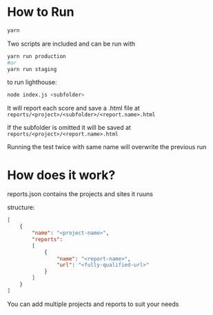 # How to Run

```bash
yarn
```

Two scripts are included and can be run with 

```bash
yarn run production
#or
yarn run staging
```


to run lighthouse:

```bash
node index.js <subfolder>
```

It will report each score and save a .html file at `reports/<project>/<subfolder>/<report.name>.html`

If the subfolder is omitted it will be saved at `reports/<project>/<report.name>.html`

Running the test twice with same name will overwrite the previous run

# How does it work?

reports.json contains the projects and sites it ruuns

structure:
```json
[
    {
        "name": "<project-name>",
        "reports":
        [
            {
                "name": "<report-name>",
                "url": "<fully-qualified-url>"
            }
        ]
    }
]
```

You can add multiple projects and reports to suit your needs